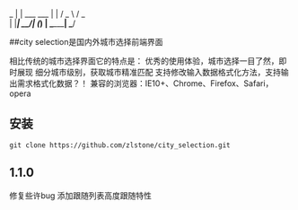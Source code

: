    _
  | |     ___   ___ 
  | |    / _ \ / _ \
  | |___|  __/| (_) |
   \_____\___| \___/

##city selection是国内外城市选择前端界面

相比传统的城市选择界面它的特点是：
	优秀的使用体验，城市选择一目了然，即时展现
	细分城市级别，获取城市精准匹配
	支持修改输入数据格式化方法，支持输出需求格式化数据？！
兼容的浏览器：IE10+、Chrome、Firefox、Safari，opera

## 安装

```shell
git clone https://github.com/zlstone/city_selection.git
```

## 1.1.0
修复些许bug
添加跟随列表高度跟随特性